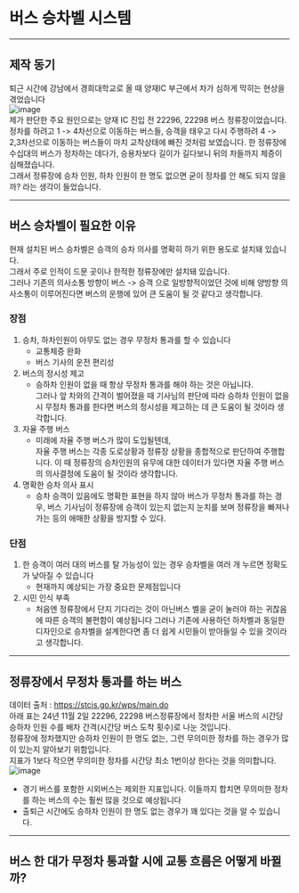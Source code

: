# 버스 승차벨 시스템  

***

## 제작 동기  
퇴근 시간에 강남에서 경희대학교로 올 때 양재IC 부근에서 차가 심하게 막히는 현상을 겪었습니다  
![image](https://github.com/user-attachments/assets/3c589c7c-597a-4b12-a145-26dfda7cba6b)  
제가 판단한 주요 원인으로는 양재 IC 진입 전 22296, 22298 버스 정류장이었습니다.  
정차를 하려고 1 -> 4차선으로 이동하는 버스들, 승객을 태우고 다시 주행하려 4 -> 2,3차선으로 이동하는 버스들이 마치 교착상태에 빠진 것처럼 보였습니다.
한 정류장에 수십대의 버스가 정차하는 데다가, 승용차보다 길이가 길다보니 뒤의 차들까지 체증이 심해졌습니다.  
그래서 정류장에 승차 인원, 하차 인원이 한 명도 없으면 굳이 정차를 안 해도 되지 않을까? 라는 생각이 들었습니다.   

***

## 버스 승차벨이 필요한 이유  
현재 설치된 버스 승차벨은 승객의 승차 의사를 명확히 하기 위한 용도로 설치돼 있습니다.  
그래서 주로 인적이 드문 곳이나 한적한 정류장에만 설치돼 있습니다.  
그러나 기존의 의사소통 방향이 버스 -> 승객 으로 일방향적이었던 것에 비해 양방향 의사소통이 이루어진다면 버스의 운행에 있어 큰 도움이 될 것 같다고 생각합니다.  
### 장점  
1. 승차, 하차인원이 아무도 없는 경우 무정차 통과를 할 수 있습니다
   - 교통체증 완화
   - 버스 기사의 운전 편리성  
2. 버스의 정시성 제고  
   - 승하차 인원이 없을 때 항상 무정차 통과를 해야 하는 것은 아닙니다.  
     그러나 앞 차와의 간격이 벌어졌을 때 기사님의 판단에 따라 승하차 인원이 없을 시 무정차 통과를 한다면 버스의 정시성을 제고하는 데 큰 도움이 될 것이라 생각합니다.  
3. 자율 주행 버스
   - 미래에 자율 주행 버스가 많이 도입될텐데,  
     자율 주행 버스는 각종 도로상황과 정류장 상황을 종합적으로 판단하여 주행합니다.
     이 때 정류장의 승차인원의 유무에 대한 데이터가 있다면 자율 주행 버스의 의사결정에 도움이 될 것이라 생각합니다.  
4. 명확한 승차 의사 표시
   - 승차 승객이 있음에도 명확한 표현을 하지 않아 버스가 무정차 통과를 하는 경우,
     버스 기사님이 정류장에 승객이 있는지 없는지 눈치를 보며 정류장을 빠져나가는 등의 애매한 상황을 방지할 수 있다.  

### 단점  
1. 한 승객이 여러 대의 버스를 탈 가능성이 있는 경우 승차벨을 여러 개 누르면 정확도가 낮아질 수 있습니다
    - 현재까지 예상되는 가장 중요한 문제점입니다
2. 시민 인식 부족
    - 처음엔 정류장에서 단지 기다리는 것이 아닌버스 벨을 굳이 눌러야 하는 귀찮음에 따른 승객의 불편함이 예상됩니다
      그러나 기존에 사용하던 하차벨과 동일한 디자인으로 승차벨을 설계한다면 좀 더 쉽게 시민들이 받아들일 수 있을 것이라고 생각합니다.  
      
***  

## 정류장에서 무정차 통과를 하는 버스  
데이터 출처 : https://stcis.go.kr/wps/main.do  
아래 표는 24년 11월 2일 22296, 22298 버스정류장에서 정차한 서울 버스의 시간당 승하차 인원 수를 배차 간격(시간당 버스 도착 횟수)로 나눈 것입니다.  
정류장에 정차했지만 승하차 인원이 한 명도 없는, 그런 무의미한 정차를 하는 경우가 많이 있는지 알아보기 위함입니다.  
지표가 1보다 작으면 무의미한 정차를 시간당 최소 1번이상 한다는 것을 의미합니다.
![image](https://github.com/user-attachments/assets/dd23f767-193b-4c61-b7d9-73a76745cb0f)  
 - 경기 버스를 포함한 시외버스는 제외한 지표입니다. 이들까지 합치면 무의미한 정차를 하는 버스의 수는 훨씬 많을 것으로 예상됩니다
 - 출퇴근 시간에도 승하차 인원이 한 명도 없는 경우가 꽤 있다는 것을 알 수 있습니다.
***
## 버스 한 대가 무정차 통과할 시에 교통 흐름은 어떻게 바뀔까?  
